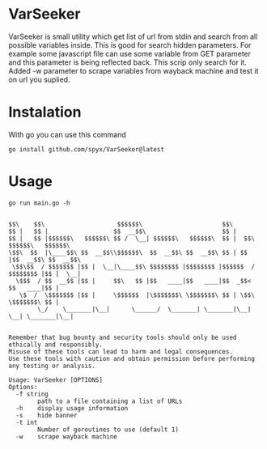 # VarSeeker 

VarSeeker is small utility which get list of url from stdin and search from all possible variables inside. This is good for search hidden parameters. For example some javascript file can use some variable from GET parameter and this parameter is being reflected back. This scrip only search for it. Added -w parameter to scrape variables from wayback machine and test it on url you suplied. 


# Instalation

With go you can use this command

```
go install github.com/spyx/VarSeeker@latest
```

# Usage

```
go run main.go -h                     


$$\    $$\                    $$$$$$\                      $$\                           
$$ |   $$ |                  $$  __$$\                     $$ |                          
$$ |   $$ |$$$$$$\   $$$$$$\ $$ /  \__| $$$$$$\   $$$$$$\  $$ |  $$\  $$$$$$\   $$$$$$\  
\$$\  $$  |\____$$\ $$  __$$\\$$$$$$\  $$  __$$\ $$  __$$\ $$ | $$  |$$  __$$\ $$  __$$\ 
 \$$\$$  / $$$$$$$ |$$ |  \__|\____$$\ $$$$$$$$ |$$$$$$$$ |$$$$$$  / $$$$$$$$ |$$ |  \__|
  \$$$  / $$  __$$ |$$ |     $$\   $$ |$$   ____|$$   ____|$$  _$$<  $$   ____|$$ |      
   \$  /  \$$$$$$$ |$$ |     \$$$$$$  |\$$$$$$$\ \$$$$$$$\ $$ | \$$\ \$$$$$$$\ $$ |      
        \_/    \_______|\__|      \______/  \_______| \_______|\__|  \__| \_______|\__|                               


Remember that bug bounty and security tools should only be used ethically and responsibly.
Misuse of these tools can lead to harm and legal consequences.
Use these tools with caution and obtain permission before performing any testing or analysis.

Usage: VarSeeker [OPTIONS]
Options:
  -f string
        path to a file containing a list of URLs
  -h    display usage information
  -s    hide banner
  -t int
        Number of goroutines to use (default 1)
  -w    scrape wayback machine
```


